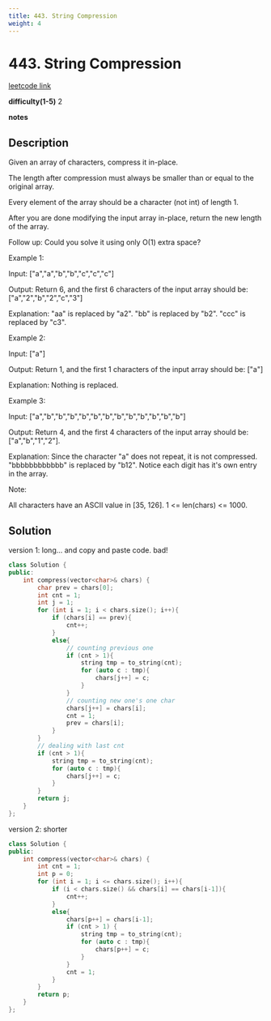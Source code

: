 ```yaml
---
title: 443. String Compression
weight: 4
---
```

# 443. String Compression
[leetcode link](https://leetcode.com/problems/string-compression/)

**difficulty(1-5)** 
2

**notes**   


## Description
Given an array of characters, compress it in-place.

The length after compression must always be smaller than or equal to the original array.

Every element of the array should be a character (not int) of length 1.

After you are done modifying the input array in-place, return the new length of the array.

 
Follow up:
Could you solve it using only O(1) extra space?

 
Example 1:

Input:
["a","a","b","b","c","c","c"]

Output:
Return 6, and the first 6 characters of the input array should be: ["a","2","b","2","c","3"]

Explanation:
"aa" is replaced by "a2". "bb" is replaced by "b2". "ccc" is replaced by "c3".
 

Example 2:

Input:
["a"]

Output:
Return 1, and the first 1 characters of the input array should be: ["a"]

Explanation:
Nothing is replaced.
 

Example 3:

Input:
["a","b","b","b","b","b","b","b","b","b","b","b","b"]

Output:
Return 4, and the first 4 characters of the input array should be: ["a","b","1","2"].

Explanation:
Since the character "a" does not repeat, it is not compressed. "bbbbbbbbbbbb" is replaced by "b12".
Notice each digit has it's own entry in the array.
 

Note:

All characters have an ASCII value in [35, 126].
1 <= len(chars) <= 1000.

## Solution

version 1: long... and copy and paste code. bad!

```c++
class Solution {
public:
    int compress(vector<char>& chars) {
        char prev = chars[0];
        int cnt = 1;
        int j = 1;
        for (int i = 1; i < chars.size(); i++){
            if (chars[i] == prev){
                cnt++;
            }
            else{
                // counting previous one
                if (cnt > 1){
                    string tmp = to_string(cnt);
                    for (auto c : tmp){
                        chars[j++] = c;
                    }
                }
                // counting new one's one char
                chars[j++] = chars[i];
                cnt = 1;
                prev = chars[i];
            }
        }
        // dealing with last cnt
        if (cnt > 1){
            string tmp = to_string(cnt);
            for (auto c : tmp){
                chars[j++] = c;
            }
        }
        return j;
    }
};
```

version 2: shorter
```c++
class Solution {
public:
    int compress(vector<char>& chars) {
        int cnt = 1;
        int p = 0;
        for (int i = 1; i <= chars.size(); i++){
            if (i < chars.size() && chars[i] == chars[i-1]){
                cnt++;
            }
            else{
                chars[p++] = chars[i-1];
                if (cnt > 1) {
                    string tmp = to_string(cnt);
                    for (auto c : tmp){
                        chars[p++] = c;
                    }
                }
                cnt = 1;
            }
        }
        return p;
    }
};
```